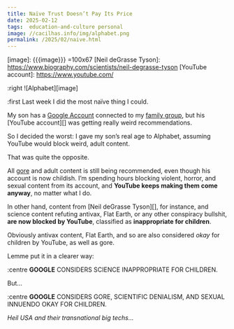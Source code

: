 ```yaml
---
title: Naïve Trust Doesn’t Pay Its Price
date: 2025-02-12
tags:  education-and-culture personal
image: //cacilhas.info/img/alphabet.png
permalink: /2025/02/naive.html
---
```

[family group]: https://families.google/
[Google Account]: https://myaccount.google.com/
[gore]: https://www.wikiwand.com/en/articles/Graphic_violence
[image]: {{{image}}} =100x67
[Neil deGrasse Tyson]: https://www.biography.com/scientists/neil-degrasse-tyson
[YouTube account]: https://www.youtube.com/

:right ![Alphabet][image]

:first Last week I did the most naïve thing I could.

My son has a [Google Account][] connected to my [family group][], but his
[YouTube account][] was getting really weird recommendations.

So I decided the worst: I gave my son’s real age to Alphabet, assuming YouTube
would block weird, adult content.

That was quite the opposite.

All [gore][] and adult content is still being recommended, even though his
account is now childish. I’m spending hours blocking violent, horror, and sexual
content from its account, and **YouTube keeps making them come anyway**, no
matter what I do.

In other hand, content from [Neil deGrasse Tyson][], for instance, and science
content refuting antivax, Flat Earth, or any other conspiracy bullshit,
**are now blocked by YouTube**, classified as **inappropriate for children**.

Obviously antivax content, Flat Earth, and so are also considered *okay* for
children by YouTube, as well as gore.

Lemme put it in a clearer way:

:centre **GOOGLE** CONSIDERS SCIENCE INAPPROPRIATE FOR CHILDREN.

But…

:centre **GOOGLE** CONSIDERS GORE, SCIENTIFIC DENIALISM, AND SEXUAL INNUENDO
  OKAY FOR CHILDREN.

*Heil USA and their transnational big techs…*
